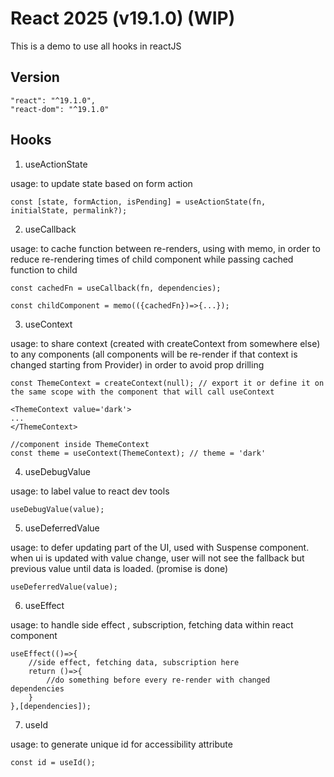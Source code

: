 # React 2025 (v19.1.0) (WIP)

This is a demo to use all hooks in reactJS

## Version

```
"react": "^19.1.0",
"react-dom": "^19.1.0"
```

## Hooks

1. useActionState

usage: to update state based on form action

```
const [state, formAction, isPending] = useActionState(fn, initialState, permalink?);
```

2. useCallback

usage: to cache function between re-renders, using with memo, in order to reduce re-rendering times of child component while passing cached function to child

```
const cachedFn = useCallback(fn, dependencies);

const childComponent = memo(({cachedFn})=>{...});
```

3. useContext

usage: to share context (created with createContext from somewhere else) to any components (all components will be re-render if that context is changed starting from Provider) in order to avoid prop drilling

```
const ThemeContext = createContext(null); // export it or define it on the same scope with the component that will call useContext

<ThemeContext value='dark'>
...
</ThemeContext>

//component inside ThemeContext 
const theme = useContext(ThemeContext); // theme = 'dark'
```

4. useDebugValue

usage: to label value to react dev tools

```
useDebugValue(value);
```

5. useDeferredValue

usage: to defer updating part of the UI, used with Suspense component. when ui is updated with value change, user will not see the fallback but previous value until data is loaded. (promise is done)

```
useDeferredValue(value);
```

6. useEffect

usage: to handle side effect , subscription, fetching data within react component

```
useEffect(()=>{
    //side effect, fetching data, subscription here
    return ()=>{
        //do something before every re-render with changed dependencies
    }
},[dependencies]);
```

7. useId

usage: to generate unique id for accessibility attribute

```
const id = useId();
```